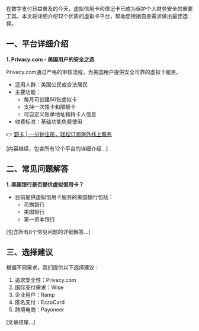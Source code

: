 在数字支付日益普及的今天，虚拟信用卡和借记卡已成为保护个人财务安全的重要工具。本文将详细介绍12个优质的虚拟卡平台，帮助您根据自身需求做出最佳选择。

## 一、平台详细介绍

**1. Privacy.com - 美国用户的安全之选**

Privacy.com通过严格的审核流程，为美国用户提供安全可靠的虚拟卡服务。

- 适用人群：美国公民或合法居民
- 主要功能：
  * 每月可创建60张虚拟卡
  * 支持一次性卡和限额卡
  * 可自定义账单地址和持卡人信息
- 收费标准：基础功能免费使用

👉 [野卡 | 一分钟注册，轻松订阅海外线上服务](https://bit.ly/bewildcard)

[内容继续，包含所有12个平台的详细介绍...]

## 二、常见问题解答

**1. 美国银行是否提供虚拟信用卡？**
- 目前提供虚拟信用卡服务的美国银行包括：
  * 花旗银行
  * 美国银行
  * 第一资本银行

[包含所有8个常见问题的详细解答...]

## 三、选择建议

根据不同需求，我们提供以下选择建议：

1. 追求安全性：Privacy.com
2. 国际支付需求：Wise
3. 企业用户：Ramp
4. 匿名支付：EzzoCard
5. 跨境电商：Payoneer

[文章结尾...]